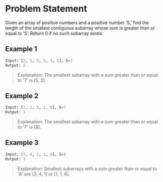 # Problem Statement

Given an array of positive numbers and a positive number ‘S,’ find the length of
the smallest contiguous subarray whose sum is greater than or equal to ‘S’.
Return 0 if no such subarray exists.

## Example 1

```python
Input: [2, 1, 5, 2, 3, 2], S=7
Output: 2
```

> Explanation: The smallest subarray with a sum greater than or equal to '7' is [5, 2].

## Example 2

```python
Input: [2, 1, 5, 2, 8], S=7
Output: 1
```

> Explanation: The smallest subarray with a sum greater than or equal to '7' is [8].

## Example 3

```python
Input: [3, 4, 1, 1, 6], S=8
Output: 3
```

> Explanation: Smallest subarrays with a sum greater than or equal to '8' are [3, 4, 1] or [1, 1, 6].
